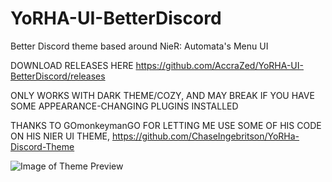 # YoRHA-UI-BetterDiscord
Better Discord theme based around NieR: Automata's Menu UI

DOWNLOAD RELEASES HERE https://github.com/AccraZed/YoRHA-UI-BetterDiscord/releases

ONLY WORKS WITH DARK THEME/COZY, AND MAY BREAK IF YOU HAVE SOME APPEARANCE-CHANGING PLUGINS INSTALLED

THANKS TO GOmonkeymanGO FOR LETTING ME USE SOME OF HIS CODE ON HIS NIER UI THEME, https://github.com/ChaseIngebritson/YoRHa-Discord-Theme

![Image of Theme Preview](https://raw.githubusercontent.com/AccraZed/YoRHA-UI-BetterDiscord/master/Previews/Preview%201.jpg)

